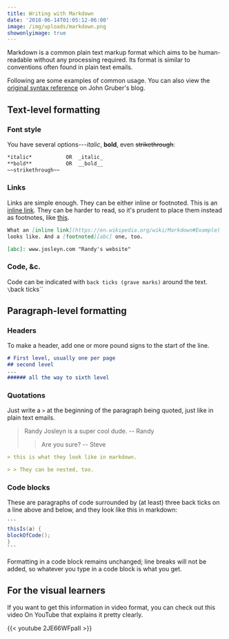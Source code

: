 ```yaml
---
title: Writing with Markdown
date: '2018-06-14T01:05:12-06:00'
image: /img/uploads/markdown.png
showonlyimage: true
---
```

Markdown is a common plain text markup format which aims to be human-readable without any processing required. Its format is similar to conventions often found in plain text emails.

Following are some examples of common usage. You can also view the [original syntax reference](https://daringfireball.net/projects/markdown/syntax "John Gruber's Markdown reference") on John Gruber's blog.



## Text-level formatting

### Font style

You have several options---_italic_, **bold**, even ~~strikethrough~~:

```markdown
*italic*           OR  _italic_
**bold**           OR  __bold__
~~strikethrough~~
```

### Links

Links are simple enough. They can be either inline or footnoted.
This is an [inline link](https://en.wikipedia.org/wiki/Markdown#Example). They can be harder to read, so it's prudent to place them instead as footnotes, like [this](https://en.wikipedia.org/wiki/Markdown "add hover text").

```markdown
What an [inline link](https://en.wikipedia.org/wiki/Markdown#Example)
looks like. And a [footnoted][abc] one, too.

[abc]: www.josleyn.com "Randy's website"
```

### Code, &c.

Code can be indicated with `back ticks (grave marks)` around the text. `\`back ticks\`\`

## Paragraph-level formatting

### Headers

To make a header, add one or more pound signs to the start of the line.

```markdown
# First level, usually one per page
## second level
...
###### all the way to sixth level
```


### Quotations

Just write a `>` at the beginning of the paragraph being quoted, just like in plain text emails.

> Randy Josleyn is a super cool dude. -- Randy
>
> > Are you sure? -- Steve

```markdown
> this is what they look like in markdown.

> > They can be nested, too.
```

### Code blocks
These are paragraphs of code surrounded by (at least) three back ticks on a line above and below, and they look like this in markdown:

````java
```
thisIs(a) {
blockOfCode();
}
```
````
Formatting in a code block remains unchanged; line breaks
will not be added, so whatever you type in a code block is what you get.

## For the visual learners

If you want to get this information in video format, you can check out this video On YouTube that explains it pretty clearly. 

{{< youtube 2JE66WFpaII >}}
